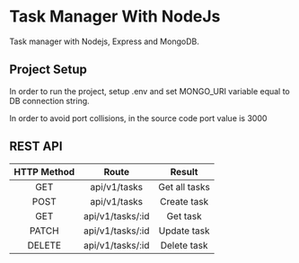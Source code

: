 # Task Manager With NodeJs
Task manager with Nodejs, Express and MongoDB.


## Project Setup

In order to run the project, setup .env and set MONGO_URI variable equal to DB connection string.

In order to avoid port collisions, in the source code port value is 3000





## REST API

| **HTTP Method**  | **Route**  | **Result**  |
| :------------: | :------------: | :------------: |
|  GET |  api/v1/tasks |  Get all tasks |
|  POST |  api/v1/tasks |  Create task |
| GET  |  api/v1/tasks/:id |  Get task |
|  PATCH |  api/v1/tasks/:id |  Update task |
|  DELETE |  api/v1/tasks/:id |  Delete task |



